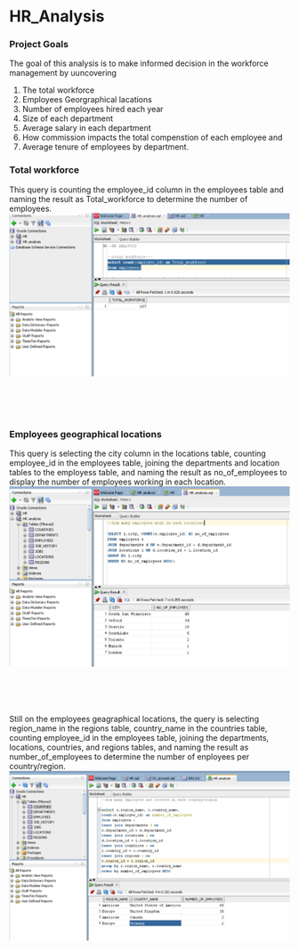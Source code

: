 # HR_Analysis

### Project Goals
The goal of this analysis is to make informed decision in the workforce management by uuncovering
1. The total workforce
2. Employees Georgraphical lacations
3. Number of employees hired each year
4. Size of each department
5. Average salary in each department
6. How commission impacts the total compenstion of each employee and
7. Average tenure of employees by department.


### Total workforce
This query is counting the employee_id column in the employees table and naming the result as Total_workforce to determine the number of employees.
![Total Workforce](https://github.com/Emmanuel-Onu/HR_Analysis/blob/main/total%20workforce.jpg)
<br><br><br><br><br>

### Employees geographical locations
This query is selecting the city column in the locations table, counting employee_id in the employees table, joining the departments and location tables to the employess table, and naming the result as no_of_employees to display the number of employees working in each location.
![Number of employees working in each location](https://github.com/Emmanuel-Onu/HR_Analysis/blob/main/no%20of%20emp%20working%20in%20each%20location.jpg)
<br><br><br><br><br>


Still on the employees geagraphical locations, the query is selecting region_name in the regions table, country_name in the countries table, counting employee_id in the employees table, joining the departments, locations, countries, and regions tables, and naming the result as number_of_employees to determine the number of enployees per country/region.
![NUmber of emploiyees per country/region](https://github.com/Emmanuel-Onu/HR_Analysis/blob/main/no%20of%20emp%20per%20contry%20and%20region.jpg)


